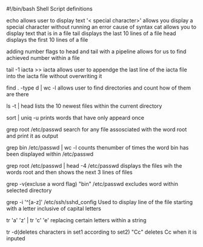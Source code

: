#!/bin/bash
Shell Script definitions

echo
allows user to display text
'< special character>\'
allows you display a special character without running an error cause of syntax
cat <file>
allows you to display text that is in a file
tail <filename>
displays the last 10 lines of a file
head <filename>
displays the first 10 lines of a file

adding number flags to head and tail with a pipeline allows for us to find achieved number within a file

tail -1 iacta >> iacta
allows user to appendge the last line of the iacta file into the iacta file without overwriting it

find . -type d | wc -l
allows user to find directories and count how of them are there

ls -t | head
lists the 10 newest files within the current directory

sort | uniq -u
prints words that have only appeard once 

grep root /etc/passwd
search for any file assosciated with the word root and print it as output 

grep bin /etc/passwd | wc -l
counts thenumber of times the word bin has been displayed within /etc/passwd

grep root /etc/passwd | head -4 /etc/passwd
displays the files wih the words root and then shows the next 3 lines of files

grep -v(excluse a word flag) "bin" /etc/passwd
excludes word within selected directory

grep -i '^[a-z]' /etc/ssh/sshd_config
Used to display line of the file starting with a letter inclusive of capital letters

tr 'a' 'z' | tr 'c' 'e'
replacing certain letters within a string 

tr -d(deletes characters in set1 according to set2) "Cc"
deletes Cc when it is inputed
